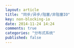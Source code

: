 ```yaml
---
layout: article
title: "同步/异步/阻塞/非阻塞IO"
key: non-blocking-io
date: 2014-11-24 14:24
comments: true
categories: "分布式系统"
published: false
---
```



[1]: http://blog.csdn.net/shallwake/article/details/5265287   " 再谈select, iocp, epoll,kqueue及各种I/O复用机制"
[2]: http://blog.csdn.net/yusiguyuan/article/details/11847549 "UNIX网络编程--I/O复用：select函数和poll函数讲解(六)"	
[3]: http://qindongliang.iteye.com/blog/2018539 "JAVA 中BIO,NIO,AIO的理解"